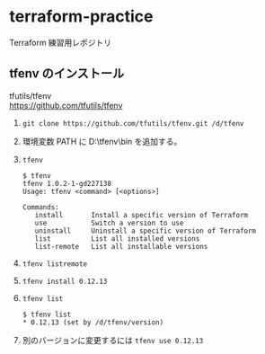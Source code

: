 # terraform-practice
Terraform 練習用レポジトリ

## tfenv のインストール

tfutils/tfenv  
https://github.com/tfutils/tfenv

1. `git clone https://github.com/tfutils/tfenv.git /d/tfenv`
1. 環境変数 PATH に D:\tfenv\bin を追加する。
1. `tfenv`

    ```
    $ tfenv
    tfenv 1.0.2-1-gd227138
    Usage: tfenv <command> [<options>]
    
    Commands:
       install       Install a specific version of Terraform
       use           Switch a version to use
       uninstall     Uninstall a specific version of Terraform
       list          List all installed versions
       list-remote   List all installable versions
    ```

1. `tfenv listremote`
1. `tfenv install 0.12.13`
1. `tfenv list`

    ```
    $ tfenv list
    * 0.12.13 (set by /d/tfenv/version)
    ```
   
1. 別のバージョンに変更するには `tfenv use 0.12.13`
